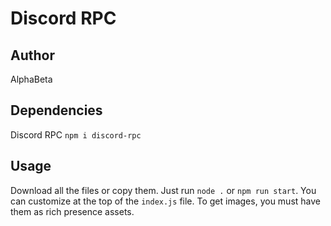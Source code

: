 # Discord RPC
## Author
AlphaBeta
## Dependencies
Discord RPC
`npm i discord-rpc`
## Usage
Download all the files or copy them. Just run `node .` or `npm run start`. You can customize at the top of the `index.js` file. To get images, you must have them as rich presence assets.
